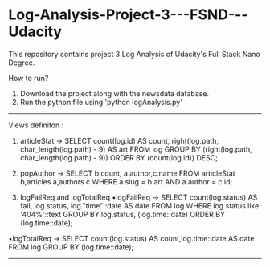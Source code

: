 # Log-Analysis-Project-3---FSND---Udacity
This repository contains project 3 Log Analysis of Udacity's Full Stack Nano Degree.

How to run?
1. Download the project along with the newsdata database.
2. Run the python file using 'python logAnalysis.py'

__________________________________________________________________________________________________
Views definiton : 
1. articleStat ->
SELECT count(log.id) AS count,  right(log.path, char_length(log.path) - 9) AS art
  FROM log
  GROUP BY (right(log.path, char_length(log.path) - 9))
  ORDER BY (count(log.id)) DESC;

2. popAuthor ->
  SELECT b.count, a.author,c.name
   FROM articleStat b,articles a,authors c
  WHERE a.slug = b.art AND a.author = c.id;

3. logFailReq and logTotalReq
•logFailReq ->  SELECT count(log.status) AS fail, log.status, log."time"::date AS date
   	FROM log
  	WHERE log.status like '404%'::text
  	GROUP BY log.status, (log.time::date)
	  ORDER BY (log.time::date);

•logTotalReq -> SELECT count(log.status) AS count,log.time::date AS date
    	          FROM log
            	         GROUP BY (log.time::date);

__________________________________________________________________________________________________

